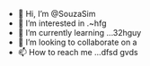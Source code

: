 - 👋 Hi, I’m @SouzaSim
- 👀 I’m interested in .~hfg
- 🌱 I’m currently learning ...32hguy
- 💞️ I’m looking to collaborate on a
- 📫 How to reach me ...dfsd
gvds
<!---
SouzaSim/SouzaSim is a ✨ special ✨ repository because its `README.md` (this file) appears on your GitHub profile.
You can click the Preview link to take a look at your changes.
--->
